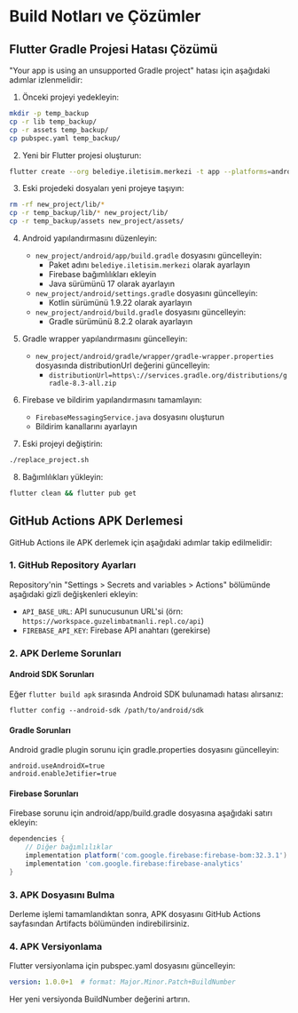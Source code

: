 # Build Notları ve Çözümler

## Flutter Gradle Projesi Hatası Çözümü

"Your app is using an unsupported Gradle project" hatası için aşağıdaki adımlar izlenmelidir:

1. Önceki projeyi yedekleyin:
```bash
mkdir -p temp_backup
cp -r lib temp_backup/
cp -r assets temp_backup/
cp pubspec.yaml temp_backup/
```

2. Yeni bir Flutter projesi oluşturun:
```bash
flutter create --org belediye.iletisim.merkezi -t app --platforms=android,ios,web ./new_project
```

3. Eski projedeki dosyaları yeni projeye taşıyın:
```bash
rm -rf new_project/lib/*
cp -r temp_backup/lib/* new_project/lib/
cp -r temp_backup/assets new_project/assets/
```

4. Android yapılandırmasını düzenleyin:
   - `new_project/android/app/build.gradle` dosyasını güncelleyin:
     - Paket adını `belediye.iletisim.merkezi` olarak ayarlayın
     - Firebase bağımlılıkları ekleyin
     - Java sürümünü 17 olarak ayarlayın
   - `new_project/android/settings.gradle` dosyasını güncelleyin:
     - Kotlin sürümünü 1.9.22 olarak ayarlayın
   - `new_project/android/build.gradle` dosyasını güncelleyin:
     - Gradle sürümünü 8.2.2 olarak ayarlayın

5. Gradle wrapper yapılandırmasını güncelleyin:
   - `new_project/android/gradle/wrapper/gradle-wrapper.properties` dosyasında distributionUrl değerini güncelleyin:
     - `distributionUrl=https\://services.gradle.org/distributions/gradle-8.3-all.zip`

6. Firebase ve bildirim yapılandırmasını tamamlayın:
   - `FirebaseMessagingService.java` dosyasını oluşturun
   - Bildirim kanallarını ayarlayın

7. Eski projeyi değiştirin:
```bash
./replace_project.sh
```

8. Bağımlılıkları yükleyin:
```bash
flutter clean && flutter pub get
```

## GitHub Actions APK Derlemesi

GitHub Actions ile APK derlemek için aşağıdaki adımlar takip edilmelidir:

### 1. GitHub Repository Ayarları

Repository'nin "Settings > Secrets and variables > Actions" bölümünde aşağıdaki gizli değişkenleri ekleyin:

- `API_BASE_URL`: API sunucusunun URL'si (örn: `https://workspace.guzelimbatmanli.repl.co/api`)
- `FIREBASE_API_KEY`: Firebase API anahtarı (gerekirse)

### 2. APK Derleme Sorunları

#### Android SDK Sorunları

Eğer `flutter build apk` sırasında Android SDK bulunamadı hatası alırsanız:

```
flutter config --android-sdk /path/to/android/sdk
```

#### Gradle Sorunları

Android gradle plugin sorunu için gradle.properties dosyasını güncelleyin:

```
android.useAndroidX=true
android.enableJetifier=true
```

#### Firebase Sorunları

Firebase sorunu için android/app/build.gradle dosyasına aşağıdaki satırı ekleyin:

```gradle
dependencies {
    // Diğer bağımlılıklar
    implementation platform('com.google.firebase:firebase-bom:32.3.1')
    implementation 'com.google.firebase:firebase-analytics'
}
```

### 3. APK Dosyasını Bulma

Derleme işlemi tamamlandıktan sonra, APK dosyasını GitHub Actions sayfasından Artifacts bölümünden indirebilirsiniz.

### 4. APK Versiyonlama

Flutter versiyonlama için pubspec.yaml dosyasını güncelleyin:

```yaml
version: 1.0.0+1  # format: Major.Minor.Patch+BuildNumber
```

Her yeni versiyonda BuildNumber değerini artırın.